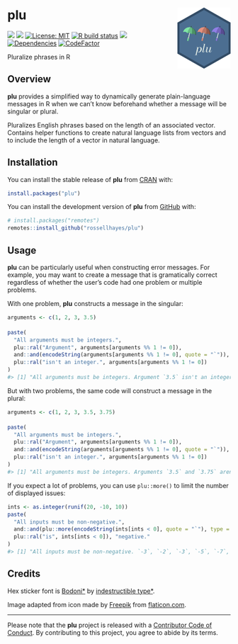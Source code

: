 
<!-- README.md is generated from README.Rmd. Please edit that file -->

# plu <img src="man/figures/logo.png?raw=TRUE" align="right" height="138" />

<!-- badges: start -->

[![](https://www.r-pkg.org/badges/version/plu?color=brightgreen)](https://cran.r-project.org/package=plu)
[![](https://img.shields.io/badge/lifecycle-stable-brightgreen.svg)](https://lifecycle.r-lib.org/articles/stages.html#stable)
[![License:
MIT](https://img.shields.io/badge/license-MIT-blueviolet.svg)](https://cran.r-project.org/web/licenses/MIT)
[![R build
status](https://github.com/rossellhayes/plu/workflows/R-CMD-check/badge.svg)](https://github.com/rossellhayes/plu/actions)
[![](https://codecov.io/gh/rossellhayes/plu/branch/main/graph/badge.svg)](https://app.codecov.io/gh/rossellhayes/plu)
[![Dependencies](https://tinyverse.netlify.com/badge/plu)](https://cran.r-project.org/package=plu)
[![CodeFactor](https://www.codefactor.io/repository/github/rossellhayes/plu/badge)](https://www.codefactor.io/repository/github/rossellhayes/plu)
<!-- badges: end -->

Pluralize phrases in R

## Overview

**plu** provides a simplified way to dynamically generate plain-language
messages in R when we can’t know beforehand whether a message will be
singular or plural.

Pluralizes English phrases based on the length of an associated vector.
Contains helper functions to create natural language lists from vectors
and to include the length of a vector in natural language.

## Installation

You can install the stable release of **plu** from
[CRAN](https://cran.r-project.org/package=plu) with:

``` r
install.packages("plu")
```

You can install the development version of **plu** from
[GitHub](https://github.com/rossellhayes/plu) with:

``` r
# install.packages("remotes")
remotes::install_github("rossellhayes/plu")
```

## Usage

**plu** can be particularly useful when constructing error messages. For
example, you may want to create a message that is gramatically correct
regardless of whether the user’s code had one problem or multiple
problems.

With one problem, **plu** constructs a message in the singular:

``` r
arguments <- c(1, 2, 3, 3.5)

paste(
  "All arguments must be integers.",
  plu::ral("Argument", arguments[arguments %% 1 != 0]), 
  and::and(encodeString(arguments[arguments %% 1 != 0], quote = "`")),
  plu::ral("isn't an integer.", arguments[arguments %% 1 != 0])
)
#> [1] "All arguments must be integers. Argument `3.5` isn't an integer."
```

But with two problems, the same code will construct a message in the
plural:

``` r
arguments <- c(1, 2, 3, 3.5, 3.75)

paste(
  "All arguments must be integers.",
  plu::ral("Argument", arguments[arguments %% 1 != 0]), 
  and::and(encodeString(arguments[arguments %% 1 != 0], quote = "`")),
  plu::ral("isn't an integer.", arguments[arguments %% 1 != 0])
)
#> [1] "All arguments must be integers. Arguments `3.5` and `3.75` aren't integers."
```

If you expect a lot of problems, you can use `plu::more()` to limit the
number of displayed issues:

``` r
ints <- as.integer(runif(20, -10, 10))
paste(
  "All inputs must be non-negative.",
  and::and(plu::more(encodeString(ints[ints < 0], quote = "`"), type = "integer")),
  plu::ral("is", ints[ints < 0]), "negative."
)
#> [1] "All inputs must be non-negative. `-3`, `-2`, `-3`, `-5`, `-7`, and 6 more integers are negative."
```

## Credits

Hex sticker font is
[Bodoni\*](https://github.com/indestructible-type/Bodoni) by
[indestructible type\*](https://indestructibletype.com/Home.html).

Image adapted from icon made by [Freepik](https://www.freepik.com) from
[flaticon.com](https://www.flaticon.com/free-icon/umbrella_2357382).

------------------------------------------------------------------------

Please note that the **plu** project is released with a [Contributor
Code of
Conduct](https://contributor-covenant.org/version/2/0/CODE_OF_CONDUCT.html).
By contributing to this project, you agree to abide by its terms.

